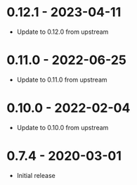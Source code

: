 # 0.12.1 - 2023-04-11

* Update to 0.12.0 from upstream

# 0.11.0 - 2022-06-25

* Update to 0.11.0 from upstream

# 0.10.0 - 2022-02-04

* Update to 0.10.0 from upstream

# 0.7.4 - 2020-03-01

* Initial release
